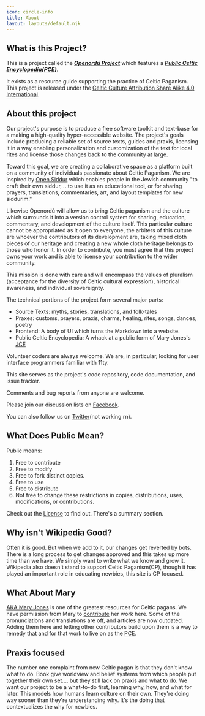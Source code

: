 ```yaml
---
icon: circle-info
title: About
layout: layouts/default.njk
---
```


## What is this Project?

This is a project called the **_[Openordú Project](https://www.github.com/openordu/)_** 
which features a **_[Public Celtic Encyclopedia(PCE)](/pce)_**.

It exists as a resource guide supporting the practice of Celtic Paganism. This
project is released under the [Celtic Culture Attribution Share Alike 4.0
International](/license/).

## About this project
Our project's purpose is to produce a free software toolkit and text-base for a
making a high-quality hyper-accessible website. The project's goals include
producing a reliable set of source texts, guides and praxis, licensing it in a
way enabling personalization and customization of the text for local rites and
license those changes back to the community at large.

Toward this goal, we are creating a collaborative space as a platform built on a
community of individuals passionate about Celtic Paganism. We are inspired by
[Open Siddur](http://opensiddur.org) which enables people in the Jewish
community "to craft their own siddur, ...to use it as an educational tool, or
for sharing prayers, translations, commentaries, art, and layout templates for
new siddurim."

Likewise Openordú will allow us to bring Celtic paganism and the culture which
surrounds it into a version control system for sharing, education, commentary,
and development of the culture itself. This particular culture cannot be
appropriated as it open to everyone, the arbiters of this culture are whoever the
contributors of its development are, taking mixed cloth pieces of our heritage and
creating a new whole cloth heritage belongs to those who honor it. In order to
contribute, you must agree that this project owns your work and is able to
license your contribution to the wider community.

This mission is done with care and will encompass the values of pluralism
(acceptance for the diversity of Celtic cultural expression), historical
awareness, and individual sovereignty.

The technical portions of the project form several major parts:

* Source Texts: myths, stories, translations, and folk-tales
* Praxes: customs, prayers, praxis, charms, healing, rites, songs, dances, poetry 
* Frontend: A body of UI which turns the Markdown into a
website.
* Public Celtic Encyclopedia: A whack at a public form of Mary Jones's
[JCE](http://maryjones.us/jce)

Volunteer coders are always welcome. We are, in particular, looking for user interface programmers familiar with 11ty.

This site serves as the project's code repository, code documentation, and issue
tracker.

Comments and bug reports from anyone are welcome.

Please join our discussion lists on
[Facebook](www.facebook.com/groups/openordu/).

You can also follow us on [Twitter](twitter.com/openordu)(not working rn).

## What Does Public Mean?
Public means:
1. Free to contribute
1. Free to modify
1. Free to fork distinct copies.
1. Free to use
1. Free to distribute
1. Not free to change these restrictions in copies, distributions, uses,
   modifications, or contributions.

Check out the [License](license) to find out. There's a summary section.

## Why isn't Wikipedia Good?

Often it is good. But when we add to it, our changes get reverted by bots. There
is a long process to get changes approved and this takes up more time than we
have. We simply want to write what we know and grow it. Wikipedia also doesn't
stand to support Celtic Paganism(CP), though it has played an important role in
educating newbies, this site is CP focused.

## What About Mary

[AKA Mary Jones](http://maryjones.us) is one of the greatest resources for
Celtic pagans. We have permission from Mary to [contribute](/docs/contribute/ )
her work here. Some of the pronunciations and translations are off, and articles
are now outdated. Adding them here and letting other contributors build upon
them is a way to remedy that and for that work to live on as the
 [PCE](/pce/).

## Praxis focused
The number one complaint from new Celtic pagan is that they don't know what to
do. Book give worldview and belief systems from which people put together their
own set.... but they still lack on praxis and what to do. We want our project to
be a what-to-do first, learning why, how, and what for later. This models how
humans learn culture on their own. They're doing way sooner than they're
understanding why. It's the doing that contextualizes the why for newbies.